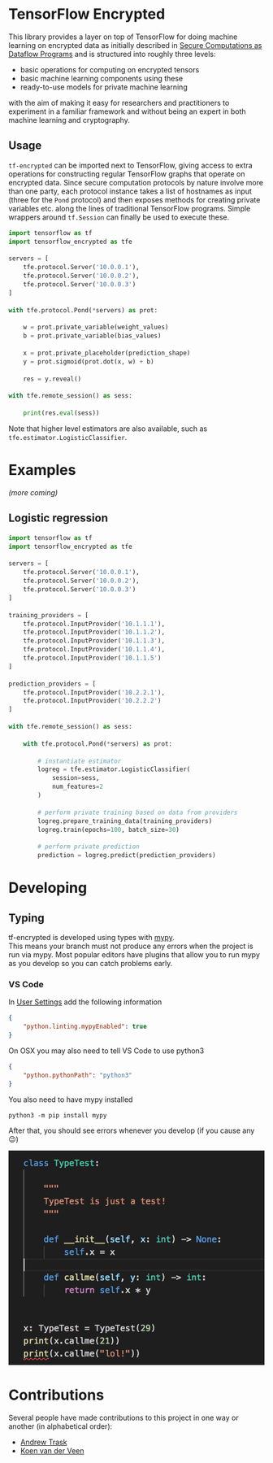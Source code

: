 # TensorFlow Encrypted

This library provides a layer on top of TensorFlow for doing machine learning on encrypted data as initially described in [Secure Computations as Dataflow Programs](https://mortendahl.github.io/2018/03/01/secure-computation-as-dataflow-programs/) and is structured into roughly three levels: 

- basic operations for computing on encrypted tensors
- basic machine learning components using these
- ready-to-use models for private machine learning

with the aim of making it easy for researchers and practitioners to experiment in a familiar framework and without being an expert in both machine learning and cryptography.

## Usage

`tf-encrypted` can be imported next to TensorFlow, giving access to extra operations for constructing regular TensorFlow graphs that operate on encrypted data. Since secure computation protocols by nature involve more than one party, each protocol instance takes a list of hostnames as input (three for the `Pond` protocol) and then exposes methods for creating private variables etc. along the lines of traditional TensorFlow programs. Simple wrappers around `tf.Session` can finally be used to execute these.

```python
import tensorflow as tf
import tensorflow_encrypted as tfe

servers = [
    tfe.protocol.Server('10.0.0.1'),
    tfe.protocol.Server('10.0.0.2'),
    tfe.protocol.Server('10.0.0.3')
]

with tfe.protocol.Pond(*servers) as prot:

    w = prot.private_variable(weight_values)
    b = prot.private_variable(bias_values)

    x = prot.private_placeholder(prediction_shape)
    y = prot.sigmoid(prot.dot(x, w) + b)

    res = y.reveal()

with tfe.remote_session() as sess:

    print(res.eval(sess))
```

Note that higher level estimators are also available, such as `tfe.estimator.LogisticClassifier`.

# Examples

<em>(more coming)</em>

## Logistic regression

```python
import tensorflow as tf
import tensorflow_encrypted as tfe

servers = [
    tfe.protocol.Server('10.0.0.1'),
    tfe.protocol.Server('10.0.0.2'),
    tfe.protocol.Server('10.0.0.3')
]

training_providers = [
    tfe.protocol.InputProvider('10.1.1.1'),
    tfe.protocol.InputProvider('10.1.1.2'),
    tfe.protocol.InputProvider('10.1.1.3'),
    tfe.protocol.InputProvider('10.1.1.4'),
    tfe.protocol.InputProvider('10.1.1.5')
]

prediction_providers = [
    tfe.protocol.InputProvider('10.2.2.1'),
    tfe.protocol.InputProvider('10.2.2.2')
]

with tfe.remote_session() as sess:

    with tfe.protocol.Pond(*servers) as prot:

        # instantiate estimator
        logreg = tfe.estimator.LogisticClassifier(
            session=sess,
            num_features=2
        )

        # perform private training based on data from providers
        logreg.prepare_training_data(training_providers)
        logreg.train(epochs=100, batch_size=30)

        # perform private prediction
        prediction = logreg.predict(prediction_providers)
```

# Developing

## Typing

tf-encrypted is developed using types with [mypy](http://mypy-lang.org/).  
This means your branch must not produce any errors when the project is run via mypy.
Most popular editors have plugins that allow you to run mypy as you develop so you
can catch problems early.

### VS Code

In [User Settings](https://code.visualstudio.com/docs/getstarted/settings) add the following information

```json
{
    "python.linting.mypyEnabled": true
}
```

On OSX you may also need to tell VS Code to use python3

```json
{
    "python.pythonPath": "python3"
}
```

You also need to have mypy installed

```
python3 -m pip install mypy
```

After that, you should see errors whenever you develop (if you cause any 😉)

![](./img/invalid-type.png)

# Contributions

Several people have made contributions to this project in one way or another (in alphabetical order):
- [Andrew Trask](https://github.com/iamtrask)
- [Koen van der Veen](https://github.com/koenvanderveen)

